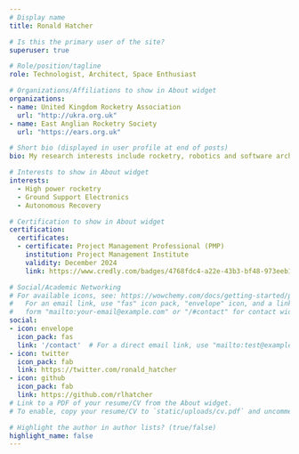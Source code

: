 ```yaml
---
# Display name
title: Ronald Hatcher

# Is this the primary user of the site?
superuser: true

# Role/position/tagline
role: Technologist, Architect, Space Enthusiast

# Organizations/Affiliations to show in About widget
organizations:
- name: United Kingdom Rocketry Association
  url: "http://ukra.org.uk"
- name: East Anglian Rocketry Society
  url: "https://ears.org.uk"

# Short bio (displayed in user profile at end of posts)
bio: My research interests include rocketry, robotics and software architecture.

# Interests to show in About widget
interests:
  - High power rocketry
  - Ground Support Electronics
  - Autonomous Recovery 

# Certification to show in About widget
certification:
  certificates:
  - certificate: Project Management Professional (PMP)
    institution: Project Management Institute
    validity: December 2024
    link: https://www.credly.com/badges/4768fdc4-a22e-43b3-bf48-973eeb1bebc4/linked_in_profile

# Social/Academic Networking
# For available icons, see: https://wowchemy.com/docs/getting-started/page-builder/#icons
#   For an email link, use "fas" icon pack, "envelope" icon, and a link in the
#   form "mailto:your-email@example.com" or "/#contact" for contact widget.
social:
- icon: envelope
  icon_pack: fas
  link: '/contact'  # For a direct email link, use "mailto:test@example.org".
- icon: twitter
  icon_pack: fab
  link: https://twitter.com/ronald_hatcher
- icon: github
  icon_pack: fab
  link: https://github.com/rlhatcher
# Link to a PDF of your resume/CV from the About widget.
# To enable, copy your resume/CV to `static/uploads/cv.pdf` and uncomment the lines below.

# Highlight the author in author lists? (true/false)
highlight_name: false
---
```

